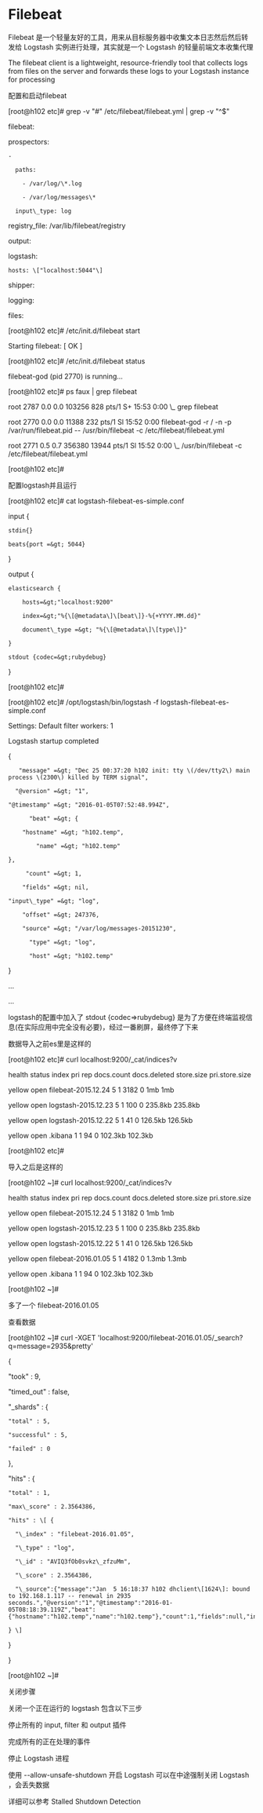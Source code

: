 # Filebeat

Filebeat 是一个轻量友好的工具，用来从目标服务器中收集文本日志然后然后转发给 Logstash 实例进行处理，其实就是一个 Logstash 的轻量前端文本收集代理



The filebeat client is a lightweight, resource-friendly tool that collects logs from files on the server and forwards these logs to your Logstash instance for processing



配置和启动filebeat



\[root@h102 etc\]\# grep -v "\#" /etc/filebeat/filebeat.yml  \| grep -v "^$"

filebeat:

  prospectors:

    -

      paths:

        - /var/log/\*.log

        - /var/log/messages\*

      input\_type: log

  registry\_file: /var/lib/filebeat/registry

output:

  logstash:

    hosts: \["localhost:5044"\]

shipper:

logging:

  files:

\[root@h102 etc\]\# /etc/init.d/filebeat start 

Starting filebeat:                                         \[  OK  \]

\[root@h102 etc\]\# /etc/init.d/filebeat status

filebeat-god \(pid  2770\) is running...

\[root@h102 etc\]\# ps faux \| grep filebeat

root      2787  0.0  0.0 103256   828 pts/1    S+   15:53   0:00          \\_ grep filebeat

root      2770  0.0  0.0  11388   232 pts/1    Sl   15:52   0:00 filebeat-god -r / -n -p /var/run/filebeat.pid -- /usr/bin/filebeat -c /etc/filebeat/filebeat.yml

root      2771  0.5  0.7 356380 13944 pts/1    Sl   15:52   0:00  \\_ /usr/bin/filebeat -c /etc/filebeat/filebeat.yml

\[root@h102 etc\]\# 

配置logstash并且运行



\[root@h102 etc\]\# cat  logstash-filebeat-es-simple.conf

input {

	stdin{}

	beats{port =&gt; 5044}

}

output {

	elasticsearch {

		hosts=&gt;"localhost:9200"

		index=&gt;"%{\[@metadata\]\[beat\]}-%{+YYYY.MM.dd}"

		document\_type =&gt; "%{\[@metadata\]\[type\]}"

	}

	stdout {codec=&gt;rubydebug}

}

\[root@h102 etc\]\# 

\[root@h102 etc\]\# /opt/logstash/bin/logstash -f logstash-filebeat-es-simple.conf 

Settings: Default filter workers: 1

Logstash startup completed

{

       "message" =&gt; "Dec 25 00:37:20 h102 init: tty \(/dev/tty2\) main process \(2300\) killed by TERM signal",

      "@version" =&gt; "1",

    "@timestamp" =&gt; "2016-01-05T07:52:48.994Z",

          "beat" =&gt; {

        "hostname" =&gt; "h102.temp",

            "name" =&gt; "h102.temp"

    },

         "count" =&gt; 1,

        "fields" =&gt; nil,

    "input\_type" =&gt; "log",

        "offset" =&gt; 247376,

        "source" =&gt; "/var/log/messages-20151230",

          "type" =&gt; "log",

          "host" =&gt; "h102.temp"

}

...

...

logstash的配置中加入了 stdout {codec=&gt;rubydebug} 是为了方便在终端监视信息\(在实际应用中完全没有必要\)，经过一番刷屏，最终停了下来



数据导入之前es里是这样的



\[root@h102 etc\]\# curl localhost:9200/\_cat/indices?v

health status index               pri rep docs.count docs.deleted store.size pri.store.size 

yellow open   filebeat-2015.12.24   5   1       3182            0        1mb            1mb 

yellow open   logstash-2015.12.23   5   1        100            0    235.8kb        235.8kb 

yellow open   logstash-2015.12.22   5   1         41            0    126.5kb        126.5kb 

yellow open   .kibana               1   1         94            0    102.3kb        102.3kb 

\[root@h102 etc\]\#

导入之后是这样的



\[root@h102 ~\]\# curl localhost:9200/\_cat/indices?v

health status index               pri rep docs.count docs.deleted store.size pri.store.size 

yellow open   filebeat-2015.12.24   5   1       3182            0        1mb            1mb 

yellow open   logstash-2015.12.23   5   1        100            0    235.8kb        235.8kb 

yellow open   logstash-2015.12.22   5   1         41            0    126.5kb        126.5kb 

yellow open   filebeat-2016.01.05   5   1       4182            0      1.3mb          1.3mb 

yellow open   .kibana               1   1         94            0    102.3kb        102.3kb 

\[root@h102 ~\]\# 

多了一个 filebeat-2016.01.05



查看数据



\[root@h102 ~\]\# curl -XGET 'localhost:9200/filebeat-2016.01.05/\_search?q=message=2935&pretty'

{

  "took" : 9,

  "timed\_out" : false,

  "\_shards" : {

    "total" : 5,

    "successful" : 5,

    "failed" : 0

  },

  "hits" : {

    "total" : 1,

    "max\_score" : 2.3564386,

    "hits" : \[ {

      "\_index" : "filebeat-2016.01.05",

      "\_type" : "log",

      "\_id" : "AVIQ3fOb0svkz\_zfzuMm",

      "\_score" : 2.3564386,

      "\_source":{"message":"Jan  5 16:18:37 h102 dhclient\[1624\]: bound to 192.168.1.117 -- renewal in 2935 seconds.","@version":"1","@timestamp":"2016-01-05T08:18:39.119Z","beat":{"hostname":"h102.temp","name":"h102.temp"},"count":1,"fields":null,"input\_type":"log","offset":166773,"source":"/var/log/messages","type":"log","host":"h102.temp"}

    } \]

  }

}

\[root@h102 ~\]\#

关闭步骤

关闭一个正在运行的 logstash 包含以下三步



停止所有的 input, filter 和 output 插件

完成所有的正在处理的事件

停止 Logstash 进程

使用 --allow-unsafe-shutdown 开启 Logstash 可以在中途强制关闭 Logstash ，会丢失数据



详细可以参考 Stalled Shutdown Detection

